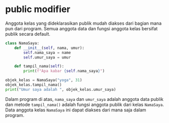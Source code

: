 # public modifier

Anggota kelas yang dideklarasikan publik mudah diakses dari bagian mana pun dari program. Semua anggota data dan fungsi anggota kelas bersifat publik secara default.

```python
class NamaSaya:
    def __init__(self, nama, umur):
        self.nama_saya = name
        self.umur_saya = umur

    def tampil_nama(self):
        print(f"Apa kabar {self.nama_saya}")

objek_kelas = NamaSaya("yoga", 31)
objek_kelas.tampil_nama()
print("Umur saya adalah ", objek_kelas.umur_saya)
```

Dalam program di atas, ``nama_saya`` dan ``umur_saya`` adalah anggota data publik dan metode ``tampil_nama()`` adalah fungsi anggota publik dari kelas ``NamaSaya``. Data anggota kelas ``NamaSaya`` ini dapat diakses dari mana saja dalam program.